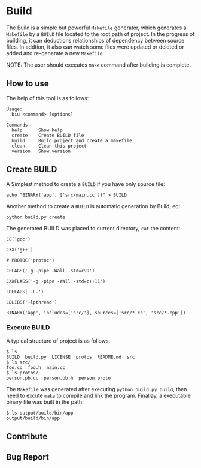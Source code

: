 # Build

The Build is a simple but powerful `Makefile` generator, which generates a `Makefile` by a `BUILD` file located to the root path of project. In the progress of building, it can deductions relationships of dependency between source files. In addtion, it also can watch some files were updated or deleted or added and re-generate a new `Makefile`.

NOTE: The user should executes `make` command after building is complete.

## How to use

The help of this tool is as follows:

```shell
Usage:
  biu <command> [options]

Commands:
  help      Show help
  create    Create BUILD file
  build     Build project and create a makefile
  clean     Clean this project
  version   Show version

```

## Create BUILD

A Simplest method to create a `BUILD` if you have only source file:

```shell
echo "BINARY('app', ['src/main.cc'])" > BUILD
```

Another method to create a `BUILD` is automatic generation by Build, eg:

```shell
python build.py create
```

The generated BUILD was placed to current directory, `cat` the content:

```
CC('gcc')

CXX('g++')

# PROTOC('protoc')

CFLAGS('-g -pipe -Wall -std=c99')

CXXFLAGS('-g -pipe -Wall -std=c++11')

LDFLAGS('-L.')

LDLIBS('-lpthread')

BINARY('app', includes=['src/'], sources=['src/*.cc', 'src/*.cpp'])
```

### Execute BUILD

A typical structure of project is as follows:

```shell
$ ls
BUILD  build.py  LICENSE  protos  README.md  src
$ ls src/
foo.cc  foo.h  main.cc
$ ls protos/
person.pb.cc  person.pb.h  person.proto
```

The `Makefile` was generated after executing `python build.py build`, then need to excute `make` to compile and link the program. Finallay, a executable binary file was built in the path:

```shell
$ ls output/build/bin/app
output/build/bin/app
```

## Contribute

## Bug Report
